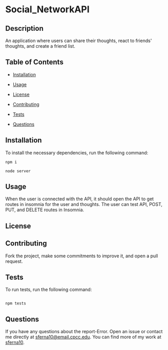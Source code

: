 # Social_NetworkAPI


## Description
An application where users can share their thoughts, react to friends' thoughts, and create a friend list.

## Table of Contents

* [Installation](#installation)
* [Usage](#usage)

* [License](#license)
* [Contributing](#contributing)
* [Tests](#test)
* [Questions](#questions)

## Installation

To install the necessary dependencies, run the following command:

```
npm i

node server

```

## Usage

When the user is connected with the API, it should open the API to get routes in insomnia for the user and thoughts. The user can test  API, POST, PUT, and DELETE routes in Insomnia.


## License 

## Contributing

Fork the project, make some commitments to improve it,  and open a pull request.

## Tests

To run tests, run the following command:
```

npm tests
```

## Questions

If you have any questions about the report-Error. Open an issue or contact me  directly at sferna10@email.cpcc.edu. You can find more of my work at [sferna10](https://github.com/sferna10/).
